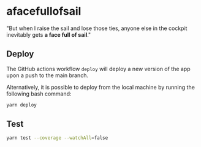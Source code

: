 # afacefullofsail

"But when I raise the sail and lose those ties, anyone else in the cockpit inevitably gets **a face full of sail**."

## Deploy

The GitHub actions workflow `deploy` will deploy a new version of the app upon a push to the main branch.

Alternatively, it is possible to deploy from the local machine by running the following bash command:

```bash
yarn deploy
```

## Test

```bash
yarn test --coverage --watchAll=false
```
